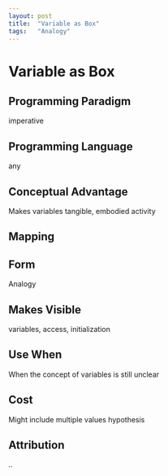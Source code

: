 ```yaml
---
layout: post
title:  "Variable as Box"
tags:   "Analogy"
---
```


# Variable as Box

## Programming Paradigm
imperative

## Programming Language
any

## Conceptual Advantage
Makes variables tangible, embodied activity

## Mapping

## Form
Analogy

## Makes Visible
variables, access, initialization

## Use When
When the concept of variables is still unclear

## Cost
Might include multiple values hypothesis

## Attribution
..

